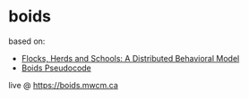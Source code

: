 # boids

based on:
- [Flocks, Herds and Schools: A Distributed Behavioral
Model](http://www.cs.toronto.edu/~dt/siggraph97-course/cwr87/)
- [Boids Pseudocode](http://www.vergenet.net/~conrad/boids/pseudocode.html#ref1)

live @ https://boids.mwcm.ca
